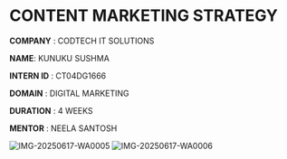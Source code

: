 # CONTENT MARKETING STRATEGY 

**COMPANY** : CODTECH IT SOLUTIONS 

**NAME**: KUNUKU SUSHMA 

**INTERN ID** : CT04DG1666

**DOMAIN** : DIGITAL MARKETING 

**DURATION** : 4 WEEKS

**MENTOR** : NEELA SANTOSH 

![IMG-20250617-WA0005](https://github.com/user-attachments/assets/35bb396e-9957-4cf0-8cc8-63be900a06ef)
![IMG-20250617-WA0006](https://github.com/user-attachments/assets/2d1b4afc-2fc6-401d-a0ba-da316eafc89f)
